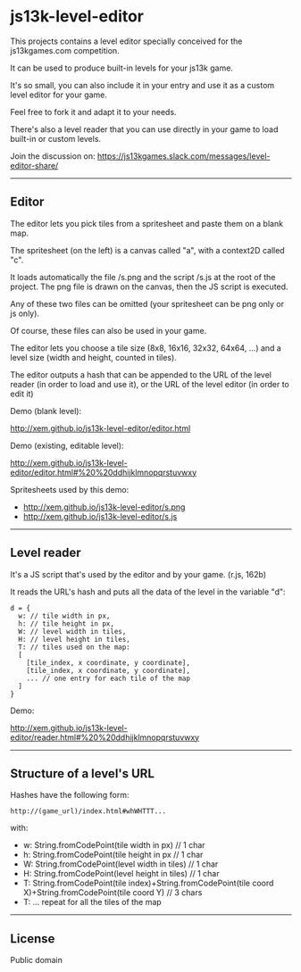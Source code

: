 js13k-level-editor
==

This projects contains a level editor specially conceived for the js13kgames.com competition.

It can be used to produce built-in levels for your js13k game.

It's so small, you can also include it in your entry and use it as a custom level editor for your game.

Feel free to fork it and adapt it to your needs.

There's also a level reader that you can use directly in your game to load built-in or custom levels.

Join the discussion on: https://js13kgames.slack.com/messages/level-editor-share/

---


Editor
--

The editor lets you pick tiles from a spritesheet and paste them on a blank map.

The spritesheet (on the left) is a canvas called "a", with a context2D called "c".

It loads automatically the file /s.png and the script /s.js at the root of the project. The png file is drawn on the canvas, then the JS script is executed.

Any of these two files can be omitted (your spritesheet can be png only or js only).

Of course, these files can also be used in your game.

The editor lets you choose a tile size (8x8, 16x16, 32x32, 64x64, ...) and a level size (width and height, counted in tiles).

The editor outputs a hash that can be appended to the URL of the level reader (in order to load and use it), or the URL of the level editor (in order to edit it)

Demo (blank level):

http://xem.github.io/js13k-level-editor/editor.html

Demo (existing, editable level):

http://xem.github.io/js13k-level-editor/editor.html#%20%20ddhijklmnopqrstuvwxy

Spritesheets used by this demo:

- http://xem.github.io/js13k-level-editor/s.png
- http://xem.github.io/js13k-level-editor/s.js

---

Level reader
--

It's a JS script that's used by the editor and by your game. (r.js, 162b)

It reads the URL's hash and puts all the data of the level in the variable "d":

````
d = {
  w: // tile width in px,
  h: // tile height in px,
  W: // level width in tiles,
  H: // level height in tiles,
  T: // tiles used on the map:
  [
    [tile_index, x coordinate, y coordinate],
    [tile_index, x coordinate, y coordinate],
    ... // one entry for each tile of the map
  ]
}
````

Demo:

http://xem.github.io/js13k-level-editor/reader.html#%20%20ddhijklmnopqrstuvwxy

---


Structure of a level's URL
--

Hashes have the following form:

    http://(game_url)/index.html#whWHTTT...

with:

- w: String.fromCodePoint(tile width in px) // 1 char
- h: String.fromCodePoint(tile height in px // 1 char
- W: String.fromCodePoint(level width in tiles) // 1 char
- H: String.fromCodePoint(level height in tiles) // 1 char
- T: String.fromCodePoint(tile index)+String.fromCodePoint(tile coord X)+String.fromCodePoint(tile coord Y) // 3 chars
- T: ... repeat for all the tiles of the map


---

License
--

Public domain
